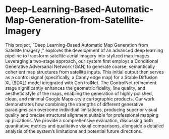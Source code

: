 ﻿# Deep-Learning-Based-Automatic-Map-Generation-from-Satellite-Imagery

 This project, "Deep Learning-Based Automatic Map Generation from Satellite Imagery ,"
 explores the development of an advanced deep learning pipeline to transform satellite aerial
 imagery into stylized map images. Leveraging a two-stage approach, our system first employs
 a Conditional Generative Adversarial Network (GAN) to generate coarse, semantically coher
ent map structures from satellite inputs. This initial output then serves as a control signal
 (specifically, a Canny edge map) for a Stable Diffusion XL (SDXL) model integrated with Con
trolNet. The ControlNet refinement stage significantly enhances the geometric fidelity, line
 quality, and aesthetic style of the maps, enabling the generation of highly polished, clean, and
 minimal Google Maps-style cartographic products. Our work demonstrates how combining
 the strengths of different generative paradigms can overcome individual limitations, producing
 superior visual quality and precise structural alignment suitable for professional mapping ap
plications. We provide a comprehensive evaluation, discussing both quantitative metrics and
 qualitative visual comparisons, alongside a detailed analysis of the system’s limitations and
 potential future directions.
